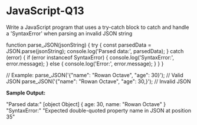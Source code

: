 # JavaScript-Q13
Write a JavaScript program that uses a try-catch block to catch and handle a 'SyntaxError' when parsing an invalid JSON string

function parse_JSON(jsonString) {
  try {
    const parsedData = JSON.parse(jsonString);
    console.log('Parsed data:', parsedData);
  } catch (error) {
    if (error instanceof SyntaxError) {
      console.log('SyntaxError:', error.message);
    } else {
      console.log('Error:', error.message);
    }
  }
}

// Example:
parse_JSON('{"name": "Rowan Octave", "age": 30}'); // Valid JSON
parse_JSON('{"name": "Rowan Octave", "age": 30,}'); // Invalid JSON

**Sample Output:**

"Parsed data:"
[object Object] {
  age: 30,
  name: "Rowan Octave"
}
"SyntaxError:"
"Expected double-quoted property name in JSON at position 35"
